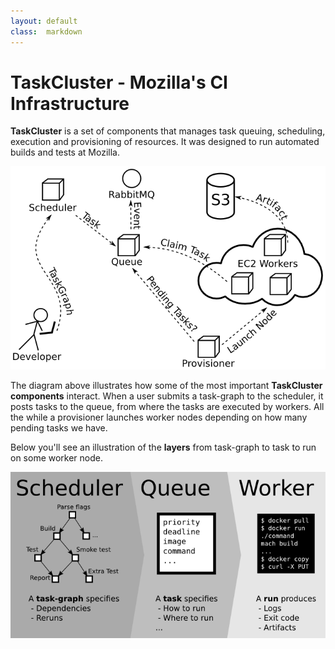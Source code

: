 ```yaml
---
layout: default
class:  markdown
---
```

TaskCluster - Mozilla's CI Infrastructure
=========================================

**TaskCluster** is a set of components that manages task queuing, scheduling,
execution and provisioning of resources. It was designed to run automated builds
and tests at Mozilla.

![TaskCluster components](/assets/overview.png)

The diagram above illustrates how some of the most important
**TaskCluster components** interact.
When a user submits a task-graph to the scheduler, it posts tasks to
the queue, from where the tasks are executed by workers. All the while a
provisioner launches worker nodes depending on how many pending tasks we have.

Below you'll see an illustration of the **layers** from task-graph to task to
run on some worker node.

![TaskCluster layers](/assets/layers.png)
